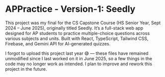 # APPractice - Version-1: Seedly

This project was my final for the CS Capstone Course (HS Senior Year, Sept 2024 – June 2025), originally titled Seedly.
It’s a full-stack web app designed for AP students to practice multiple-choice questions across various subjects and units.
Built with React, TypeScript, Tailwind CSS, Firebase, and Gemini API for AI-generated quizzes.

I forgot to upload this project last year 😅 — these files have remained unmodified since I last worked on it in June 2025, so a few things in the code may no longer work as intended. I plan to improve and rework this project in the future.
